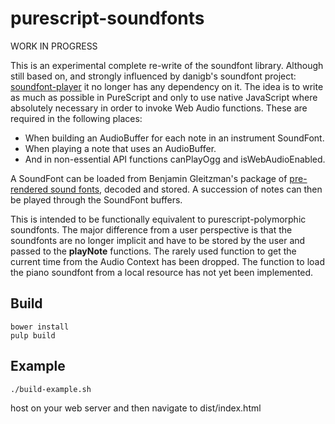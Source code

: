 purescript-soundfonts
=====================

WORK IN PROGRESS

This is an experimental complete re-write of the soundfont library.  Although still based on, and strongly influenced by danigb's soundfont project: [soundfont-player](https://github.com/danigb/soundfont-player) it no longer has any dependency on it.  The idea is to write as much as possible in PureScript and only to use native JavaScript where absolutely necessary in order to invoke Web Audio functions.  These are required in the following places:

*  When building an AudioBuffer for each note in an instrument SoundFont.
*  When playing a note that uses an AudioBuffer.
*  And in non-essential API functions canPlayOgg and isWebAudioEnabled.

A SoundFont can be loaded from Benjamin Gleitzman's package of [pre-rendered sound fonts](https://github.com/gleitz/midi-js-soundfonts), decoded and stored.  A succession of notes can then be played through the SoundFont buffers.

This is intended to be functionally equivalent to purescript-polymorphic soundfonts.  The major difference from a user perspective is that the soundfonts are no longer implicit and have to be stored by the user and passed to the __playNote__ functions.  The rarely used function to get the current time from the Audio Context has been dropped. The function to load the piano soundfont from a local resource has not yet been implemented.

## Build

    bower install   
    pulp build
   
## Example

    ./build-example.sh

host on your web server and then navigate to dist/index.html